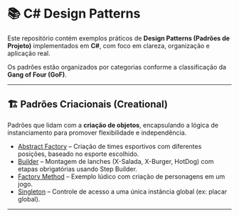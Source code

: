 # 📚 C# Design Patterns

Este repositório contém exemplos práticos de **Design Patterns (Padrões de Projeto)** implementados em **C#**, com foco em clareza, organização e aplicação real.

Os padrões estão organizados por categorias conforme a classificação da **Gang of Four (GoF)**.

---

## 🏗️ Padrões Criacionais (Creational)

Padrões que lidam com a **criação de objetos**, encapsulando a lógica de instanciamento para promover flexibilidade e independência.

- [Abstract Factory](./Creational/AbstractFactory/Readme.md) – Criação de times esportivos com diferentes posições, baseado no esporte escolhido.
- [Builder](./Creational/Builder/Readme.md) – Montagem de lanches (X-Salada, X-Burger, HotDog) com etapas obrigatórias usando Step Builder.
- [Factory Method](./Creational/Factory/Readme.md) – Exemplo lúdico com criação de personagens em um jogo.
- [Singleton](./Creational/Singleton/Readme.md) – Controle de acesso a uma única instância global (ex: placar global).

---

##
